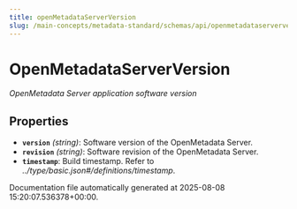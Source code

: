 ```yaml
---
title: openMetadataServerVersion
slug: /main-concepts/metadata-standard/schemas/api/openmetadataserverversion
---
```


# OpenMetadataServerVersion

*OpenMetadata Server application software version*

## Properties

- **`version`** *(string)*: Software version of the OpenMetadata Server.
- **`revision`** *(string)*: Software revision of the OpenMetadata Server.
- **`timestamp`**: Build timestamp. Refer to *../type/basic.json#/definitions/timestamp*.


Documentation file automatically generated at 2025-08-08 15:20:07.536378+00:00.
